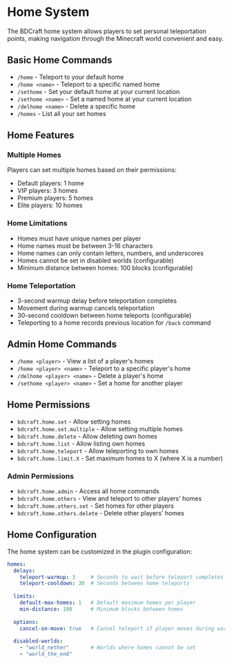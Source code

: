 # Home System

The BDCraft home system allows players to set personal teleportation points, making navigation through the Minecraft world convenient and easy.

## Basic Home Commands

- `/home` - Teleport to your default home
- `/home <name>` - Teleport to a specific named home
- `/sethome` - Set your default home at your current location
- `/sethome <name>` - Set a named home at your current location
- `/delhome <name>` - Delete a specific home
- `/homes` - List all your set homes

## Home Features

### Multiple Homes

Players can set multiple homes based on their permissions:
- Default players: 1 home
- VIP players: 3 homes
- Premium players: 5 homes
- Elite players: 10 homes

### Home Limitations

- Homes must have unique names per player
- Home names must be between 3-16 characters
- Home names can only contain letters, numbers, and underscores
- Homes cannot be set in disabled worlds (configurable)
- Minimum distance between homes: 100 blocks (configurable)

### Home Teleportation

- 3-second warmup delay before teleportation completes
- Movement during warmup cancels teleportation
- 30-second cooldown between home teleports (configurable)
- Teleporting to a home records previous location for `/back` command

## Admin Home Commands

- `/home <player>` - View a list of a player's homes
- `/home <player> <name>` - Teleport to a specific player's home
- `/delhome <player> <name>` - Delete a player's home
- `/sethome <player> <name>` - Set a home for another player

## Home Permissions

- `bdcraft.home.set` - Allow setting homes
- `bdcraft.home.set.multiple` - Allow setting multiple homes
- `bdcraft.home.delete` - Allow deleting own homes
- `bdcraft.home.list` - Allow listing own homes
- `bdcraft.home.teleport` - Allow teleporting to own homes
- `bdcraft.home.limit.X` - Set maximum homes to X (where X is a number)

### Admin Permissions

- `bdcraft.home.admin` - Access all home commands
- `bdcraft.home.others` - View and teleport to other players' homes
- `bdcraft.home.others.set` - Set homes for other players
- `bdcraft.home.others.delete` - Delete other players' homes

## Home Configuration

The home system can be customized in the plugin configuration:

```yaml
homes:
  delays:
    teleport-warmup: 3     # Seconds to wait before teleport completes
    teleport-cooldown: 30  # Seconds between home teleports
  
  limits:
    default-max-homes: 1   # Default maximum homes per player
    min-distance: 100      # Minimum blocks between homes
    
  options:
    cancel-on-move: true   # Cancel teleport if player moves during warmup
    
  disabled-worlds:
    - "world_nether"       # Worlds where homes cannot be set
    - "world_the_end"
```